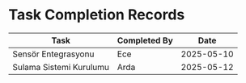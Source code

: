 # Task Completion Records

| Task                           | Completed By | Date        |
|---------------------------------|--------------|-------------|
| Sensör Entegrasyonu             |  Ece         | 2025-05-10  |
| Sulama Sistemi Kurulumu         |    Arda      | 2025-05-12  |
